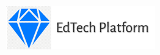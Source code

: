 [![Logo](https://github.com/Raisin228/test_task_for_HardQode/blob/main/backend/photos/Screenshot%202024-03-03%20080714(1).png)](https://github.com/Raisin228/test_task_for_HardQode)